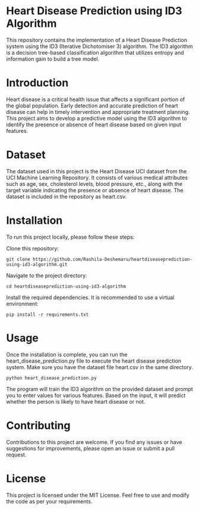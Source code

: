# Heart Disease Prediction using ID3 Algorithm

This repository contains the implementation of a Heart Disease Prediction system using the ID3 (Iterative Dichotomiser 3) algorithm. The ID3 algorithm is a decision tree-based classification algorithm that utilizes entropy and information gain to build a tree model.

# Introduction

Heart disease is a critical health issue that affects a significant portion of the global population. Early detection and accurate prediction of heart disease can help in timely intervention and appropriate treatment planning. This project aims to develop a predictive model using the ID3 algorithm to identify the presence or absence of heart disease based on given input features.

# Dataset

The dataset used in this project is the Heart Disease UCI dataset from the UCI Machine Learning Repository. It consists of various medical attributes such as age, sex, cholesterol levels, blood pressure, etc., along with the target variable indicating the presence or absence of heart disease. The dataset is included in the repository as heart.csv.

# Installation

To run this project locally, please follow these steps:

Clone this repository:

``` git clone https://github.com/Rashila-Deshemaru/heartdiseaseprediction-using-id3-algorithm.git ```

Navigate to the project directory:

``` cd heartdiseaseprediction-using-id3-algorithm ```

Install the required dependencies. It is recommended to use a virtual environment:

``` pip install -r requirements.txt ```

# Usage

Once the installation is complete, you can run the heart_disease_prediction.py file to execute the heart disease prediction system. Make sure you have the dataset file heart.csv in the same directory.

``` python heart_disease_prediction.py ```

The program will train the ID3 algorithm on the provided dataset and prompt you to enter values for various features. Based on the input, it will predict whether the person is likely to have heart disease or not.

# Contributing

Contributions to this project are welcome. If you find any issues or have suggestions for improvements, please open an issue or submit a pull request.

# License

This project is licensed under the MIT License. Feel free to use and modify the code as per your requirements.
